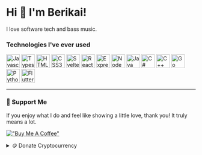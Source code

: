 Hi 👋 I'm Berikai!
=======================

I love software tech and bass music.

### Technologies I've ever used

<p align="left">
  <a href="https://developer.mozilla.org/en-US/docs/Web/JavaScript" target="_blank" rel="noreferrer"><img src="https://raw.githubusercontent.com/danielcranney/readme-generator/main/public/icons/skills/javascript-colored.svg" width="36" height="36" alt="Javascript" /></a>
  <a href="https://www.typescriptlang.org/" target="_blank" rel="noreferrer"><img src="https://raw.githubusercontent.com/danielcranney/readme-generator/main/public/icons/skills/typescript-colored.svg" width="36" height="36" alt="Typescript" /></a>
  <a href="https://developer.mozilla.org/en-US/docs/Glossary/HTML5" target="_blank" rel="noreferrer"><img src="https://raw.githubusercontent.com/danielcranney/readme-generator/main/public/icons/skills/html5-colored.svg" width="36" height="36" alt="HTML5" /></a>
  <a href="https://www.w3.org/TR/CSS/#css" target="_blank" rel="noreferrer"><img src="https://raw.githubusercontent.com/danielcranney/readme-generator/main/public/icons/skills/css3-colored.svg" width="36" height="36" alt="CSS3" /></a>
  <a href="https://svelte.dev/" target="_blank" rel="noreferrer"><img src="https://raw.githubusercontent.com/danielcranney/readme-generator/main/public/icons/skills/svelte-colored.svg" width="36" height="36" alt="Svelte" /></a>
  <a href="https://reactjs.org/" target="_blank" rel="noreferrer"><img src="https://raw.githubusercontent.com/danielcranney/readme-generator/main/public/icons/skills/react-colored.svg" width="36" height="36" alt="React" /></a>
  <a href="https://expressjs.com/" target="_blank" rel="noreferrer"><img src="https://raw.githubusercontent.com/danielcranney/readme-generator/main/public/icons/skills/express-colored.svg" width="36" height="36" alt="Express" /></a>
  <a href="https://nodejs.org/en/" target="_blank" rel="noreferrer"><img src="https://raw.githubusercontent.com/danielcranney/readme-generator/main/public/icons/skills/nodejs-colored.svg" width="36" height="36" alt="NodeJS" /></a>
  <a href="https://www.oracle.com/java/" target="_blank" rel="noreferrer"><img src="https://raw.githubusercontent.com/danielcranney/readme-generator/main/public/icons/skills/java-colored.svg" width="36" height="36" alt="Java" /></a>
  <a href="https://docs.microsoft.com/en-us/dotnet/csharp/" target="_blank" rel="noreferrer"><img src="https://raw.githubusercontent.com/danielcranney/readme-generator/main/public/icons/skills/csharp-colored.svg" width="36" height="36" alt="C#" /></a>
  <a href="https://docs.microsoft.com/en-us/cpp/?view=msvc-170" target="_blank" rel="noreferrer"><img src="https://raw.githubusercontent.com/danielcranney/readme-generator/main/public/icons/skills/cplusplus-colored.svg" width="36" height="36" alt="C++" /></a>
  <a href="https://go.dev/" target="_blank" rel="noreferrer"><img src="https://raw.githubusercontent.com/danielcranney/readme-generator/main/public/icons/skills/go-colored.svg" width="36" height="36" alt="Go" /></a>
  <a href="https://www.python.org/" target="_blank" rel="noreferrer"><img src="https://raw.githubusercontent.com/danielcranney/readme-generator/main/public/icons/skills/python-colored.svg" width="36" height="36" alt="Python" /></a>
  <a href="https://flutter.dev/" target="_blank" rel="noreferrer"><img src="https://raw.githubusercontent.com/danielcranney/readme-generator/main/public/icons/skills/flutter-colored.svg" width="36" height="36" alt="Flutter" /></a>
</p>

---

### 💖 Support Me

If you enjoy what I do and feel like showing a little love, thank you! It truly means a lot.

[!["Buy Me A Coffee"](https://www.buymeacoffee.com/assets/img/custom_images/orange_img.png)](https://www.buymeacoffee.com/verdant)

<details>
<summary>🪙 Donate Cryptocurrency</summary>
  <table>
    <tr>
      <td><img src="https://api.qrserver.com/v1/create-qr-code/?size=150x150&data=0x3aCdA83c0EAD65033cD532357De3c8B71b1C94d5" alt="QR for ETH/BSC/MATIC" width="150"></td>
      <td>
        <strong><img src="https://upload.wikimedia.org/wikipedia/commons/thumb/6/6f/Ethereum-icon-purple.svg/1920px-Ethereum-icon-purple.svg.png" alt="ETH" style="width: 16px; vertical-align: middle;"> Ethereum (ETH)</strong><br/>
        <strong><img src="https://upload.wikimedia.org/wikipedia/commons/thumb/1/1c/BNB%2C_native_cryptocurrency_for_the_Binance_Smart_Chain.svg/1024px-BNB%2C_native_cryptocurrency_for_the_Binance_Smart_Chain.svg.png" alt="BNB" style="width: 16px; vertical-align: middle;"> Binance Smart Chain (BNB)</strong><br/>
        <strong><img src="https://upload.wikimedia.org/wikipedia/commons/thumb/2/21/Polygon_Icon.svg/720px-Polygon_Icon.svg.png" alt="MATIC" style="width: 16px; vertical-align: middle;"> Polygon (MATIC)</strong><br/>
        <br/>
        <pre><code>0x3aCdA83c0EAD65033cD532357De3c8B71b1C94d5</code></pre>
      </td>
    </tr>
    <tr>
      <td>
        <img src="https://api.qrserver.com/v1/create-qr-code/?size=150x150&data=19ZopJi8YGz32XQwWyxhbcAwMt6yDh6Qho" alt="QR for BTC" width="150">
      </td>
      <td>
        <strong><img src="https://upload.wikimedia.org/wikipedia/commons/4/46/Bitcoin.svg" alt="BTC" style="width: 16px; vertical-align: middle;"> Bitcoin (BTC)</strong><br/>
        <strong><img src="https://upload.wikimedia.org/wikipedia/commons/5/58/Bitcoin_Cash.png" alt="BCH" style="width: 16px; vertical-align: middle;"> Bitcoin Cash (BCH)</strong><br/>
        <br/>
        <pre><code>19ZopJi8YGz32XQwWyxhbcAwMt6yDh6Qho</code></pre>
      </td>
    </tr>
    <tr>
      <td><img src="https://api.qrserver.com/v1/create-qr-code/?size=150x150&data=G92WzULy5D3sA5pBisViEPn5X3umEJnFU59uALaCL69p" alt="QR for SOL" width="150"></td>
      <td>
        <strong><img src="https://upload.wikimedia.org/wikipedia/en/b/b9/Solana_logo.png" alt="SOL" style="width: 16px; vertical-align: middle;"> Solana (SOL)</strong><br/>
        <br/>
        <pre><code>G92WzULy5D3sA5pBisViEPn5X3umEJnFU59uALaCL69p</code></pre>
      </td>
    </tr>
    <tr>
      <td><img src="https://api.qrserver.com/v1/create-qr-code/?size=150x150&data=GDZ442Y2FABJN6X6BEQEBLQ437N6WO25GW4YLMDUTCYHXVBOS5R4SCLK" alt="QR for PI" width="150"></td>
      <td>
        <strong><img src="https://upload.wikimedia.org/wikipedia/commons/8/8e/Pi_Network.png" alt="PI" style="width: 16px; vertical-align: middle;"> Pi Network (PI)</strong><br/>
        <br/>
        <pre><code>GDZ442Y2FABJN6X6BEQEBLQ437N6WO25GW4YLMDUTCYHXVBOS5R4SCLK</code></pre>
      </td>
    </tr>
    <tr>
      <td><img src="https://api.qrserver.com/v1/create-qr-code/?size=150x150&data=SVcba8Xn9B7QDmyJnDMrf66waLyrtWAzLp" alt="QR for SXP" width="150"></td>
      <td>
        <strong><img src="https://s2.coinmarketcap.com/static/img/coins/64x64/4279.png" alt="SXP" style="width: 16px; vertical-align: middle;"> Solar (SXP)</strong><br/>
        <br/>
        <pre><code>SVcba8Xn9B7QDmyJnDMrf66waLyrtWAzLp</code></pre>
      </td>
    </tr>
  </table>
</details>
